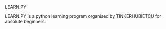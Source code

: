 LEARN.PY
  
LEARN.PY is a python learning program organised by TINKERHUBIETCU for absolute beginners.

  
